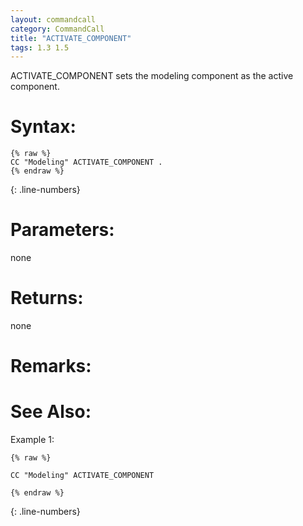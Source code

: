 ```yaml
---
layout: commandcall
category: CommandCall
title: "ACTIVATE_COMPONENT"
tags: 1.3 1.5
---
```


ACTIVATE_COMPONENT sets the modeling component as the active component.

# Syntax:  

```adoscript
{% raw %}
CC "Modeling" ACTIVATE_COMPONENT .
{% endraw %}
```
{: .line-numbers}


# Parameters:  

none

# Returns:  

none

# Remarks:



# See Also:  



Example 1:

```adoscript
{% raw %}

CC "Modeling" ACTIVATE_COMPONENT

{% endraw %}
```
{: .line-numbers}


